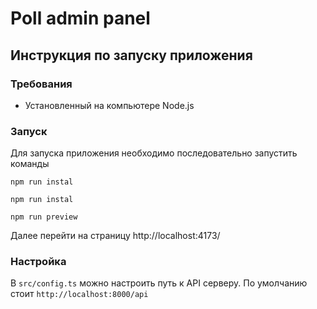# Poll admin panel

## Инструкция по запуску приложения

### Требования
- Установленный на компьютере Node.js

### Запуск

Для запуска приложения необходимо последовательно запустить команды 
```
npm run instal
```

```
npm run instal
```

```
npm run preview
```

Далее перейти на страницу http://localhost:4173/

### Настройка 

В `src/config.ts` можно настроить путь к API серверу. По умолчанию стоит `http://localhost:8000/api`